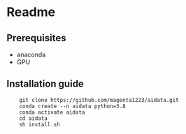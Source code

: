 # Readme 


## Prerequisites 
- anaconda
- GPU

## Installation guide


```
    git clone https://github.com/magenta1223/aidata.git
    conda create --n aidata python=3.8
    conda activate aidata
    cd aidata
    sh install.sh
```